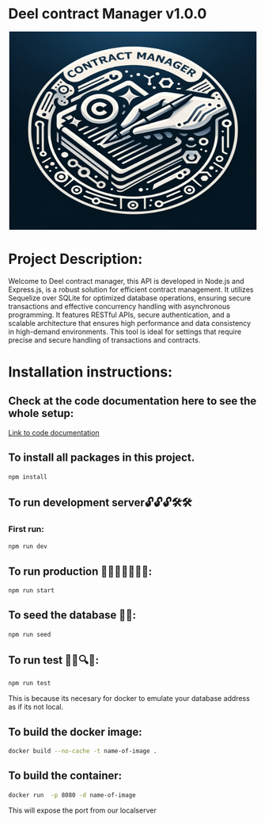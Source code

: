 # Deel contract Manager v1.0.0

<div style="max-width: 600px; margin: 0 auto;">
 <p align="center"> 
 <img src="cm.png" width="500" height="400" alt="Image">
</p>
</div>


# Project Description:

Welcome to Deel contract manager, this API is developed in Node.js and Express.js, is a robust solution for efficient contract management. It utilizes Sequelize over SQLite for optimized database operations, ensuring secure transactions and effective concurrency handling with asynchronous programming. It features RESTful APIs, secure authentication, and a scalable architecture that ensures high performance and data consistency in high-demand environments. This tool is ideal for settings that require precise and secure handling of transactions and contracts.


# Installation instructions:

## Check at the code documentation here to see the whole setup:

<p>
  <a href="" target="_blank">
   Link to code documentation
  </a>
</p>

## To install all packages in this project.
```sh
npm install
```

## To run development server🔓🔓🔓🛠🛠

### First run:

```sh
npm run dev
```
## To run production 👩‍🚀👩‍🚀👩‍🚀🚀:

```sh
npm run start
```

## To seed the database 🌱🌱:

```sh
npm run seed
```

## To run test 📕📖🔍🔐:

```sh
npm run test
```

This is because its necesary for docker to emulate your database address as if its not local.

## To build the docker image:  

```sh
docker build --no-cache -t name-of-image .
```

## To build the container:
```sh
docker run  -p 8080 -d name-of-image
```
This will expose the port from our localserver